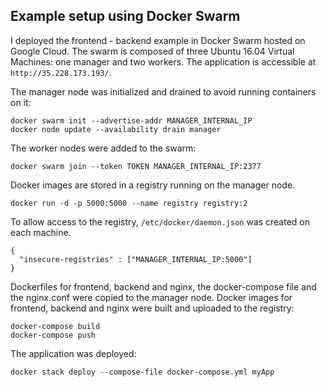 ## Example setup using Docker Swarm

I deployed the frontend - backend example in Docker Swarm hosted on Google Cloud. The swarm is composed of three Ubuntu 16.04 Virtual Machines: one manager and two workers. The application is accessible at `http://35.228.173.193/`. 

The manager node was initialized and drained to avoid running containers on it:
```
docker swarm init --advertise-addr MANAGER_INTERNAL_IP
docker node update --availability drain manager
```
The worker nodes were added to the swarm: 
```
docker swarm join --token TOKEN MANAGER_INTERNAL_IP:2377
```

Docker images are stored in a registry running on the manager node.
```
docker run -d -p 5000:5000 --name registry registry:2
```

To allow access to the registry, `/etc/docker/daemon.json` was created on each machine.
```
{
  "insecure-registries" : ["MANAGER_INTERNAL_IP:5000"]
}
```

Dockerfiles for frontend, backend and nginx, the docker-compose file and the nginx.conf were copied to the manager node.
Docker images for frontend, backend and nginx were built and uploaded to the registry:
```
docker-compose build
docker-compose push
```

The application was deployed:
```
docker stack deploy --compose-file docker-compose.yml myApp
```
